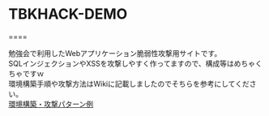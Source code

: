 # TBKHACK-DEMO
====

勉強会で利用したWebアプリケーション脆弱性攻撃用サイトです。  
SQLインジェクションやXSSを攻撃しやすく作ってますので、構成等はめちゃくちゃですｗ  
環境構築手順や攻撃方法はWikiに記載しましたのでそちらを参考にしてください。  
[環境構築・攻撃パターン例](https://github.com/shimapee/vulPHP/wiki)
